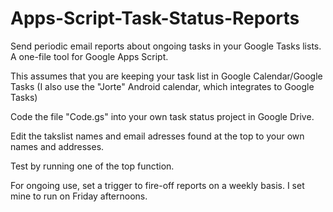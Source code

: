Apps-Script-Task-Status-Reports
===============================

Send periodic email reports about ongoing tasks in your Google Tasks lists. A one-file tool for Google Apps Script.

This assumes that you are keeping your task list in Google Calendar/Google Tasks (I also use the "Jorte" Android calendar, which integrates to Google Tasks)

Code the file "Code.gs" into your own task status project in Google Drive.

Edit the takslist names and email adresses found at the top to your own names and addresses.

Test by running one of the top function.

For ongoing use, set a trigger to fire-off reports on a weekly basis. I set mine to run on Friday afternoons.

